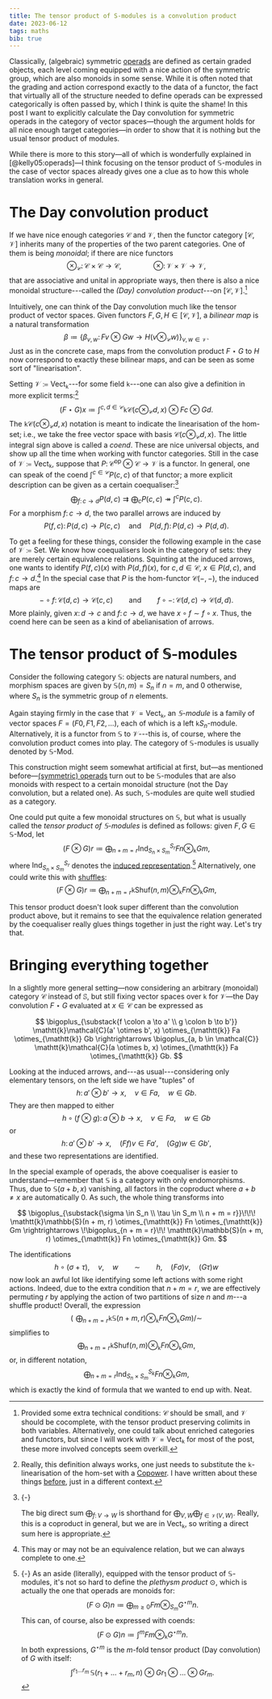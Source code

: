 ```yaml
---
title: The tensor product of S-modules is a convolution product
date: 2023-06-12
tags: maths
bib: true
---
```


Classically, (algebraic) symmetric [operads][nlab:operad] are defined as certain graded objects,
each level coming equipped with a nice action of the symmetric group,
which are also monoids in some sense.
While it is often noted that the grading and action correspond exactly to the data of a functor,
the fact that virtually all of the structure needed to define operads can be expressed categorically is often passed by,
which I think is quite the shame!
In this post I want to explicitly calculate the Day convolution for symmetric operads in the category of
vector spaces—though the argument holds for all nice enough target categories—in order
to show that it is nothing but the usual tensor product of modules.

<!--more-->

While there is more to this
story—all of which is wonderfully explained in [@kelly05:operads]—I
think focusing on the tensor product of $\mathbb{S}$-modules in the case of vector spaces already gives one a clue
as to how this whole translation works in general.

# The Day convolution product

If we have nice enough categories $\mathcal{C}$ and $\mathcal{V}$,
then the functor category $[\mathcal{C}, \mathcal{V}]$ inherits many of the properties of the two parent categories.
One of them is being *monoidal*; if there are nice functors
$$
  \otimes_{\mathcal{C}} \colon \mathcal{C} \times \mathcal{C} \to \mathcal{C},
  \qquad \qquad
  \otimes \colon \mathcal{V} \times \mathcal{V} \to \mathcal{V},
$$
that are associative and unital in appropriate ways,
then there is also a nice monoidal structure---called the *(Day) convolution product*---on $[\mathcal{C}, \mathcal{V}]$.[^2]

Intuitively,
one can think of the Day convolution much like the tensor product of vector spaces.
Given functors $F, G, H \in [\mathcal{C}, \mathcal{V}]$,
a *bilinear map* is a natural transformation
$$
  \beta ≔
  \big\{
    \beta_{v, w} \colon
      Fv \otimes Gw \to H(v \otimes_{\mathcal{C}} w)
  \big\}_{v, w \in \mathcal{V}}.
$$
Just as in the concrete case,
maps from the convolution product $F \star G$ to $H$ now correspond to exactly these bilinear maps,
and can be seen as some sort of "linearisation".

Setting $\mathcal{V} ≔ \mathsf{Vect}_{\mathtt{k}}$---for some field $\mathtt{k}$---one
can also give a definition in more explicit terms:[^7]
$$
  (F \star G)x
  ≔ \int^{c,d \in \mathcal{C}}
      \mathtt{k}\mathcal{C}(c \otimes_{\mathcal{C}} d, x) \otimes Fc \otimes Gd.
$$
The $\mathtt{k}\mathcal{C}(c \otimes_{\mathcal{C}} d, x)$ notation is meant to indicate
the linearisation of the hom-set;
i.e., we take the free vector space with basis $\mathcal{C}(c \otimes_{\mathcal{C}} d, x)$.
The little integral sign above is called a *coend*.
These are nice universal objects, and show up all the time when working with functor categories.
Still in the case of $\mathcal{V} ≔ \mathsf{Vect}_{\mathtt{k}}$,
suppose that $P \colon \mathcal{C}^{\mathrm{op}} \otimes \mathcal{C} \to \mathcal{V}$ is a functor.
In general, one can speak of the coend $\int^{c \in \mathcal{C}} P(c, c)$ of that functor;
a more explicit description can be given as a certain coequaliser:[^4]
$$
 \bigoplus_{f \colon c \to d} P(d, c) \rightrightarrows \bigoplus_{c} P(c, c) \twoheadrightarrow \int^{c} P(c, c).
$$
For a morphism $f \colon c \to d$,
the two parallel arrows are induced by
$$
  P(f, c) \colon P(d, c) \to P(c, c) \quad \text{and} \quad P(d, f) \colon P(d, c) \to P(d, d).
$$

To get a feeling for these things,
consider the following example in the case of $\mathcal{V} ≔ \mathsf{Set}$.
We know how coequalisers look in the category of sets: they are merely certain equivalence relations.
Squinting at the induced arrows,
one wants to identify $P(f, c)(x)$ with $P(d, f)(x)$,
for $c, d \in \mathcal{C}$,
$x \in P(d, c)$,
and $f \colon c \to d$.[^3]
In the special case that $P$ is the hom-functor $\mathcal{C}({-},{-})$,
the induced maps are
$$
  {-} \circ f \colon \mathcal{C}(d, c) \to \mathcal{C}(c, c)
  \qquad \text{and} \qquad
  f \circ {-} \colon \mathcal{C}(d, c) \to \mathcal{C}(d, d).
$$
More plainly, given $x \colon d \to c$ and $f \colon c \to d$,
we have $x \circ f \sim f \circ x$.
Thus, the coend here can be seen as a kind of abelianisation of arrows.

# The tensor product of $\mathbb{S}$-modules

Consider the following category $\mathbb{S}$:
objects are natural numbers,
and morphism spaces are given by $\mathbb{S}(n, m) = S_n$ if $n = m$, and $0$ otherwise,
where $S_n$ is the symmetric group of $n$ elements.

Again staying firmly in the case that $\mathcal{V} = \mathsf{Vect}_{\mathtt{k}}$,
an *$\mathbb{S}$-module* is a family of vector spaces $F = (F0, F1, F2, \dots)$,
each of which is a left $\mathtt{k}S_n$-module.
Alternatively, it is a functor from $\mathbb{S}$ to $\mathcal{V}$---this is,
of course, where the convolution product comes into play.
The category of $\mathbb{S}$-modules is usually denoted by $\mathbb{S}\text{-}\mathrm{Mod}$.

This construction might seem somewhat artificial at first,
but—as mentioned before—[(symmetric) operads][nlab:operad] turn out to be $\mathbb{S}$-modules
that are also monoids with respect to a certain monoidal structure
(not the Day convolution, but a related one).
As such, $\mathbb{S}$-modules are quite well studied as a category.

One could put quite a few monoidal structures on $\mathbb{S}$,
but what is usually called the *tensor product of $\mathbb{S}$-modules* is defined as follows:
given $F, G \in \mathbb{S}\text{-}\mathrm{Mod}$, let
$$
  (F \otimes G)r ≔ \bigoplus_{n + m = r} \mathsf{Ind}_{S_n \times S_m}^{S_r} Fn \otimes_{\mathtt{k}} Gm,
$$
where $\mathsf{Ind}_{S_n \times S_m}^{S_r}$ denotes the [induced representation][nlab:induced-rep].[^6]
Alternatively, one could write this with [shuffles][nlab:shuffle]:
$$
  (F \otimes G)r ≔ \bigoplus_{n + m = r} \mathtt{k}\mathrm{Shuf}(n, m) \otimes_{\mathtt{k}} Fn \otimes_{\mathtt{k}} Gm,
$$

This tensor product doesn't look super different than the convolution product above,
but it remains to see that the equivalence relation generated by the coequaliser really glues things together in just the right way.
Let's try that.

# Bringing everything together

In a slightly more general setting—now considering
an arbitrary (monoidal) category $\mathcal{C}$ instead of $\mathbb{S}$,
but still fixing vector spaces over $\mathtt{k}$ for
$\mathcal{V}$—the
Day convolution $F \star G$ evaluated at $x \in \mathcal{C}$ can be expressed as

$$
  \bigoplus_{\substack{f \colon a \to a' \\ g \colon b \to b'}}
    \mathtt{k}\mathcal{C}(a' \otimes b', x) \otimes_{\mathtt{k}} Fa \otimes_{\mathtt{k}} Gb
  \rightrightarrows
  \bigoplus_{a, b \in \mathcal{C}}
    \mathtt{k}\mathcal{C}(a \otimes b, x) \otimes_{\mathtt{k}} Fa \otimes_{\mathtt{k}} Gb.
$$

Looking at the induced arrows,
and---as usual---considering only elementary tensors,
on the left side we have "tuples" of
$$
  h \colon a' \otimes b' \to x,\quad  v \in Fa,\quad  w \in Gb.
$$
They are then mapped to either
$$
  h \circ (f \otimes g) \colon a \otimes b \to x,\quad  v \in Fa,\quad  w \in Gb
$$
or
$$
  h \colon a' \otimes b' \to x,\quad (Ff) v \in Fa',\quad (Gg) w \in Gb',
$$
and these two representations are identified.

In the special example of operads,
the above coequaliser is easier to
understand—remember that $\mathbb{S}$ is a category with only endomorphisms.
Thus, due to $\mathbb{S}(a + b, x)$ vanishing, all factors in the coproduct where $a + b \neq x$ are automatically 0.
As such, the whole thing transforms into

$$
  \bigoplus_{\substack{\sigma \in S_n \\ \tau \in S_m \\ n + m = r}}\!\!\!
    \mathtt{k}\mathbb{S}(n + m, r) \otimes_{\mathtt{k}} Fn \otimes_{\mathtt{k}} Gm
  \rightrightarrows
  \!\bigoplus_{n + m = r}\!\!
    \mathtt{k}\mathbb{S}(n + m, r) \otimes_{\mathtt{k}} Fn \otimes_{\mathtt{k}} Gm.
$$

The identifications
$$
  h \circ (\sigma + \tau),\quad v         ,\quad w
  \qquad\sim\qquad
  h                      ,\quad (F\sigma) v,\quad (G\tau) w
$$
now look an awful lot like identifying some left actions with some right actions.
Indeed, due to the extra condition that $n + m = r$,
we are effectively permuting $r$
by applying the action of two partitions of size $n$ and $m$---a shuffle product!
Overall, the expression
$$
  \big(\!\!\!\!
    \bigoplus_{n + m = r} \mathtt{k}\mathbb{S}(n + m, r) \otimes_{\mathtt{k}} Fn \otimes_{\mathtt{k}} Gm
  \big)
  /
  {\sim}
$$
simplifies to
$$
  \bigoplus_{n + m = r} \mathtt{k}\mathrm{Shuf}(n,m)  \otimes_{\mathtt{k}} Fn \otimes_{\mathtt{k}} Gm,
$$
or, in different notation,
$$
  \bigoplus_{n + m = r} \mathsf{Ind}_{S_n \times S_m}^{S_k} Fn \otimes_{\mathtt{k}} Gm,
$$
which is exactly the kind of formula that we wanted to end up with. Neat.

[nlab:induced-rep]: https://ncatlab.org/nlab/show/induced+representation
[nlab:operad]: https://ncatlab.org/nlab/show/operad
[nlab:shuffle]: https://ncatlab.org/nlab/show/shuffle

[^1]: For an appropriate definition of simple.

[^2]: Provided some extra technical conditions:
      $\mathcal{C}$ should be small,
      and $\mathcal{V}$ should be cocomplete,
      with the tensor product preserving colimits in both variables.
      Alternatively, one could talk about enriched categories and functors,
      but since I will work with $\mathcal{V} = \mathsf{Vect}_{\mathtt{k}}$ for most of the post,
      these more involved concepts seem overkill.

[^3]: This may or may not be an equivalence relation,
      but we can always complete to one.

[^4]: {-}        󠀠
       󠀠

      The big direct sum
      $\bigoplus_{f \colon V \to W}$ is shorthand for $\bigoplus_{V, W} \bigoplus_{f \in \mathcal{V}(V, W)}$.
      Really, this is a coproduct in general,
      but we are in $\mathsf{Vect}_{\mathtt{k}}$,
      so writing a direct sum here is appropriate.

[^6]: {-} As an aside (literally),
      equipped with the tensor product of $\mathbb{S}$-modules,
      it's not so hard to define the *plethysm product* $\odot$,
      which is actually the one that operads are monoids for:
      $$
        (F \odot G)n ≔ \bigoplus_{m \geq 0} Fm \otimes_{S_m} G^{\star m}n.
      $$
      This can, of course, also be expressed with coends:
      $$
        (F \odot G)n ≔ \int^{m} Fm \otimes_{\mathtt{k}} G^{\star m}n.
      $$
      In both expressions,
      $G^{\star m}$ is the $m$-fold tensor product (Day convolution) of $G$ with itself:
      $$
        \int^{r_1 \dots r_m}\!\! \mathbb{S}(r_1 + \dots + r_m, n) \otimes G r_1 \otimes \dots \otimes G r_m.
      $$

[^7]: Really, this definition always works,
      one just needs to substitute the $\mathtt{k}$-linearisation of the hom-set
      with a [Copower](https://ncatlab.org/nlab/show/copower).
      I have written about these things [before](https://tony-zorman.com/posts/weighted-colimits.html#copowers),
      just in a different context.
